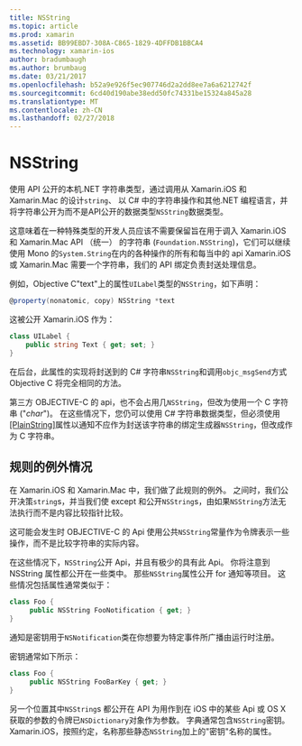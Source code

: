 ```yaml
---
title: NSString
ms.topic: article
ms.prod: xamarin
ms.assetid: BB99EBD7-308A-C865-1829-4DFFDB1BBCA4
ms.technology: xamarin-ios
author: bradumbaugh
ms.author: brumbaug
ms.date: 03/21/2017
ms.openlocfilehash: b52a9e926f5ec907746d2a2dd8ee7a6a6212742f
ms.sourcegitcommit: 6cd40d190abe38edd50fc74331be15324a845a28
ms.translationtype: MT
ms.contentlocale: zh-CN
ms.lasthandoff: 02/27/2018
---
```

# <a name="nsstring"></a>NSString

使用 API 公开的本机.NET 字符串类型，通过调用从 Xamarin.iOS 和 Xamarin.Mac 的设计`string`、 以 C# 中的字符串操作和其他.NET 编程语言，并将字符串公开为而不是API公开的数据类型`NSString`数据类型。


这意味着在一种特殊类型的开发人员应该不需要保留旨在用于调入 Xamarin.iOS 和 Xamarin.Mac API （统一） 的字符串 (`Foundation.NSString`)，它们可以继续使用 Mono 的`System.String`在内的各种操作的所有和每当中的 api Xamarin.iOS 或 Xamarin.Mac 需要一个字符串，我们的 API 绑定负责封送处理信息。

例如，Objective C"text"上的属性`UILabel`类型的`NSString`，如下声明：

```csharp
@property(nonatomic, copy) NSString *text
```

这被公开 Xamarin.iOS 作为：

```csharp
class UILabel {
    public string Text { get; set; }
}
```

在后台，此属性的实现将封送到的 C# 字符串`NSString`和调用`objc_msgSend`方式 Objective C 将完全相同的方法。

第三方 OBJECTIVE-C 的 api，也不会占用几`NSString`，但改为使用一个 C 字符串 ("*char*")。 在这些情况下，您仍可以使用 C# 字符串数据类型，但必须使用[[PlainString]](~/cross-platform/macios/binding/objective-c-libraries.md)属性以通知不应作为封送该字符串的绑定生成器`NSString`，但改成作为 C 字符串。

 <a name="Exceptions_to_the_Rule" />


## <a name="exceptions-to-the-rule"></a>规则的例外情况

在 Xamarin.iOS 和 Xamarin.Mac 中，我们做了此规则的例外。 之间时，我们公开决策`string`s，并当我们使 except 和公开`NSString`s，由如果`NSString`方法无法执行而不是内容比较指针比较。


这可能会发生时 OBJECTIVE-C 的 Api 使用公共`NSString`常量作为令牌表示一些操作，而不是比较字符串的实际内容。


在这些情况下，`NSString`公开 Api，并且有极少的具有此 Api。 你将注意到 NSString 属性都公开在一些类中。 那些`NSString`属性公开 for 通知等项目。 这些情况包括属性通常类似于：

```csharp
class Foo {
     public NSString FooNotification { get; }
}
```

通知是密钥用于`NSNotification`类在你想要为特定事件所广播由运行时注册。

密钥通常如下所示：

```csharp
class Foo {
     public NSString FooBarKey { get; }
}
```

另一个位置其中`NSString`s 都公开在 API 为用作到在 iOS 中的某些 Api 或 OS X 获取的参数的令牌已`NSDictionary`对象作为参数。 字典通常包含`NSString`密钥。 Xamarin.iOS，按照约定，名称那些静态`NSString`加上的"密钥"名称的属性。
